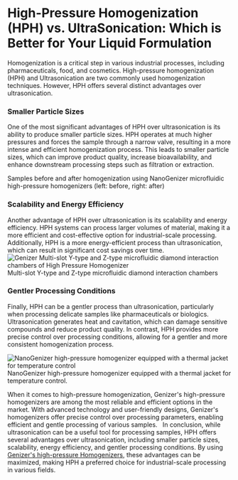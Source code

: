 # High-Pressure Homogenization (HPH) vs. UltraSonication: Which is Better for Your Liquid Formulation

Homogenization is a critical step in various industrial processes, including pharmaceuticals, food, and cosmetics. High-pressure homogenization (HPH) and Ultrasonication are two commonly used homogenization techniques. However, HPH offers several distinct advantages over  ultrasonication.

### Smaller Particle Sizes

One of the most significant advantages of HPH over ultrasonication is its ability to produce smaller particle sizes. HPH operates at much higher pressures and forces the sample through a narrow valve, resulting in a more intense and efficient homogenization process. This leads to smaller particle sizes, which can improve product quality, increase bioavailability, and enhance downstream processing steps such as filtration or extraction.

Samples before and after homogenization using NanoGenizer microfluidic high-pressure homogenizers (left: before, right: after)
 
### Scalability and Energy Efficiency

Another advantage of HPH over ultrasonication is its scalability and energy efficiency. HPH systems can process larger volumes of material, making it a more efficient and cost-effective option for industrial-scale processing. Additionally, HPH is a more energy-efficient process than ultrasonication, which can result in significant cost savings over time.
![Genizer Multi-slot Y-type and Z-type microfluidic diamond interaction chambers of High Pressure Homogenizer](https://www.genizer.com/u_file/2208/photo/bcef402d7f.png)  
Multi-slot Y-type and Z-type microfluidic diamond interaction chambers
 
### Gentler Processing Conditions

Finally, HPH can be a gentler process than ultrasonication, particularly when processing delicate samples like pharmaceuticals or biologics. Ultrasonication generates heat and cavitation, which can damage sensitive compounds and reduce product quality. In contrast, HPH provides more precise control over processing conditions, allowing for a gentler and more consistent homogenization process.

![NanoGenizer high-pressure homogenizer equipped with a thermal jacket for temperature control](https://jennifergenizer.wordpress.com/wp-content/uploads/2023/05/4.jpg)  
NanoGenizer high-pressure homogenizer equipped with a thermal jacket for temperature control.

When it comes to high-pressure homogenization, Genizer's high-pressure homogenizers are among the most reliable and efficient options in the market. With advanced technology and user-friendly designs, Genizer's homogenizers offer precise control over processing parameters, enabling efficient and gentle processing of various samples.
 
In conclusion, while ultrasonication can be a useful tool for processing samples, HPH offers several advantages over ultrasonication, including smaller particle sizes, scalability, energy efficiency, and gentler processing conditions. By using [Genizer's high-pressure Homogenizers](https://www.genizer.com/), these advantages can be maximized, making HPH a preferred choice for industrial-scale processing in various fields.

